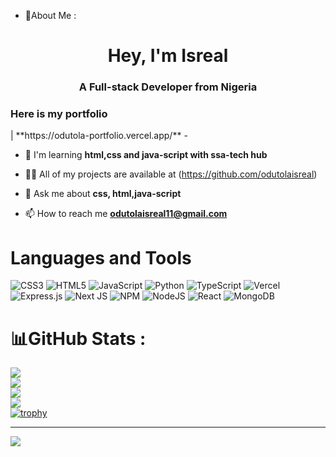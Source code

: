 - 💫About Me :
<h1 align="center">Hey, I'm Isreal</h1>
<h3 align="center">A Full-stack Developer from Nigeria</h3>

<h3>Here is my portfolio</h3> | **https://odutola-portfolio.vercel.app/**
-

- 🔭 I'm learning **html,css and java-script with ssa-tech hub**

- 👨‍💻 All of my projects are available at (https://github.com/odutolaisreal)

- 💬 Ask me about **css, html,java-script**

- 📫 How to reach me **odutolaisreal11@gmail.com**

# Languages and Tools
![CSS3](https://img.shields.io/badge/css3-%231572B6.svg?style=for-the-badge&logo=css3&logoColor=white)  ![HTML5](https://img.shields.io/badge/html5-%23E34F26.svg?style=for-the-badge&logo=html5&logoColor=white) ![JavaScript](https://img.shields.io/badge/javascript-%23323330.svg?style=for-the-badge&logo=javascript&logoColor=%23F7DF1E) ![Python](https://img.shields.io/badge/python-3670A0?style=for-the-badge&logo=python&logoColor=ffdd54)  ![TypeScript](https://img.shields.io/badge/typescript-%23007ACC.svg?style=for-the-badge&logo=typescript&logoColor=white)  ![Vercel](https://img.shields.io/badge/vercel-%23000000.svg?style=for-the-badge&logo=vercel&logoColor=white)  ![Express.js](https://img.shields.io/badge/express.js-%23404d59.svg?style=for-the-badge&logo=express&logoColor=%2361DAFB)  ![Next JS](https://img.shields.io/badge/Next-black?style=for-the-badge&logo=next.js&logoColor=white) ![NPM](https://img.shields.io/badge/NPM-%23000000.svg?style=for-the-badge&logo=npm&logoColor=white) ![NodeJS](https://img.shields.io/badge/node.js-6DA55F?style=for-the-badge&logo=node.js&logoColor=white) ![React](https://img.shields.io/badge/react-%2320232a.svg?style=for-the-badge&logo=react&logoColor=%2361DAFB)  ![MongoDB](https://img.shields.io/badge/MongoDB-%234ea94b.svg?style=for-the-badge&logo=mongodb&logoColor=white)

# 📊GitHub Stats :
![](https://github-readme-stats.vercel.app/api?username=odutolaisreal&theme=vision-friendly-dark&hide_border=false&include_all_commits=false&count_private=false)<br/>
![](https://github-readme-streak-stats.herokuapp.com/?user=odutolaisreal&theme=vision-friendly-dark&hide_border=false)<br/>
![](https://github-readme-stats.vercel.app/api/top-langs/?username=odutolaisreal&theme=vision-friendly-dark&hide_border=false&include_all_commits=false&count_private=false&layout=compact)<br/>
![](https://github-profile-summary-cards.vercel.app/api/cards/profile-details?username=odutolaisreal&theme=github_dark)<br/>
[![trophy](https://github-profile-trophy.vercel.app/?username=odutolaisreal&theme=onedark)](https://github.com/ryo-ma/github-profile-trophy)

---
[![](https://visitcount.itsvg.in/api?id=Entertainment&label=Profile%20Views&color=2&icon=2&pretty=true)](https://visitcount.itsvg.in)
